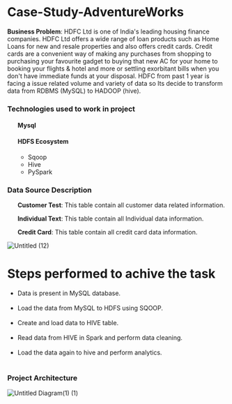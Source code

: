 # Case-Study-AdventureWorks
<p><b>Business Problem</b>: HDFC Ltd is one of India's leading housing finance companies. HDFC Ltd offers a wide range of loan products such as Home Loans for new and resale properties and also offers credit cards. Credit cards are a convenient way of making any purchases from shopping to purchasing your favourite gadget to buying that new AC for your home to booking your flights & hotel and more or settling exorbitant bills when you don't have immediate funds at your disposal. HDFC from past 1 year is facing a issue related volume and variety of data so Its decide to transform data from RDBMS (MySQL) to HADOOP (hive).</p>

<h3>Technologies used to work in project</h3>
<ul>
<h4>Mysql</h4>
<h4>HDFS Ecosystem</h4>
  
<ul>
 <li>Sqoop</li>
 <li>Hive</li>
 <li>PySpark</li>
</li>
</ul> 
</ul>


<h3>Data Source Description</h3>
<p>&nbsp;&nbsp; &nbsp;&nbsp;  <b>Customer Test</b>: This table contain all customer data related information.</p>
<p>&nbsp;&nbsp; &nbsp;&nbsp;  <b>Individual Text</b>: This table contain all Individual data information.</p>
<p>&nbsp;&nbsp; &nbsp;&nbsp;  <b>Credit Card</b>: This table contain all credit card data information.</p>


![Untitled (12)](https://user-images.githubusercontent.com/100192276/158550587-0619c0ca-d35b-4db7-9e6c-e2d2789f6ab6.png)

# Steps performed to achive the task
<ul>
<li>Data is present in MySQL database.</li><br>
<li>Load the data from MySQL to HDFS using SQOOP.</li><br>
<li>Create and load data to HIVE table.</li><br>
<li>Read data from HIVE in Spark and perform data cleaning.</li><br>
<li>Load the data again to hive and perform analytics.</li><br>
</ul>

<h3>Project Architecture</h3>

![Untitled Diagram(1) (1)](https://user-images.githubusercontent.com/100192162/158647358-665077d2-c528-479c-83ec-4b345ae17109.jpg)
